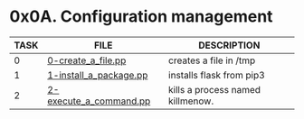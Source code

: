 # 0x0A. Configuration management

| TASK | FILE                                               | DESCRIPTION                      | 
| ---- | -------------------------------------------------- | -------------------------------- |
| 0    | [0-create_a_file.pp](./0-create_a_file.pp)         | creates a file in /tmp           |
| 1    | [1-install_a_package.pp](./1-install_a_package.pp) | installs flask from pip3         |
| 2    | [2-execute_a_command.pp](./2-execute_a_command.pp) | kills a process named killmenow. |
